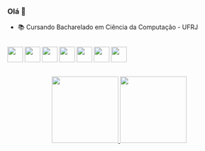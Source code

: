 ### Olá 👋

- 📚 Cursando Bacharelado em Ciência da Computação - UFRJ
##
<a href="https://www.javascript.com/"><img height= "35" src= "https://img.shields.io/badge/JavaScript-F7DF1E?style=for-the-badge&logo=javascript&logoColor=black"></a>
<a href="https://www.java.com/"><img height= "35" src= "https://img.shields.io/badge/Java-ED8B00?style=for-the-badge&logo=java&logoColor=white"></a> 
<a href="https://www.python.org/"><img height= "35" src= "https://img.shields.io/badge/Python-3776AB?style=for-the-badge&logo=python&logoColor=white"></a>
<a href="https://github.com/lucas-dinato"><img height= "35" src= "https://img.shields.io/badge/c-%2300599C.svg?style=for-the-badge&logo=c&logoColor=white"></a>
<a href="https://code.visualstudio.com/"><img height= "35" src= "https://img.shields.io/badge/VS_Code-0078D4?style=for-the-badge&logo=visual%20studio%20code&logoColor=white"></a>
<a href="https://nodejs.org/en/"><img height= "35" src= "https://img.shields.io/badge/node.js-6DA55F?style=for-the-badge&logo=node.js&logoColor=white"></a>
<a href="https://vuejs.org/"><img height= "35" src= "https://img.shields.io/badge/Vue.js-35495E?style=for-the-badge&logo=vuedotjs&logoColor=4FC08D"></a>
##
<div align="center">
  <a href="https://github.com/lucas-dinato">
  <img height="150em" src="https://github-readme-stats.vercel.app/api?username=lucas-dinato&show_icons=true&theme=tokyonight&include_all_commits=true&count_private=true"/>
  <img height="150em" src="https://github-readme-stats.vercel.app/api/top-langs/?username=lucas-dinato&layout=compact&langs_count=7&theme=tokyonight"/>
</div>
